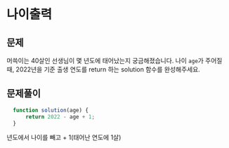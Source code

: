 # 나이출력

## 문제

머쓱이는 40살인 선생님이 몇 년도에 태어났는지 궁금해졌습니다. 나이 `age`가 주어질 때, 2022년을 기준 출생 연도를 return 하는 solution 함수를 완성해주세요.

## 문제풀이

```javascript
  function solution(age) {
      return 2022 - age + 1;
  }
```

년도에서 나이를 빼고 + 1(태어난 연도에 1살)

